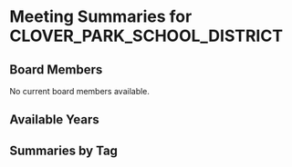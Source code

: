 # Meeting Summaries for CLOVER_PARK_SCHOOL_DISTRICT

## Board Members

No current board members available.

## Available Years

## Summaries by Tag
